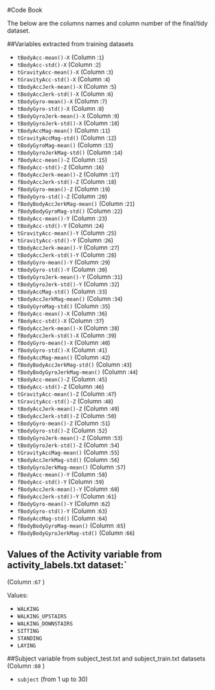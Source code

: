 #Code Book

 The below are the columns names and column number of the final/tidy dataset.

##Variables extracted from training datasets

* `tBodyAcc-mean()-X` (Column :`1`)
* `tBodyAcc-std()-X` (Column :`2`)
* `tGravityAcc-mean()-X` (Column :`3`)
* `tGravityAcc-std()-X` (Column :`4`)
* `tBodyAccJerk-mean()-X` (Column :`5`)
* `tBodyAccJerk-std()-X` (Column :`6`)
* `tBodyGyro-mean()-X` (Column :`7`)
* `tBodyGyro-std()-X` (Column :`8`)
* `tBodyGyroJerk-mean()-X` (Column :`9`)
* `tBodyGyroJerk-std()-X` (Column :`10`)
* `tBodyAccMag-mean()` (Column :`11`)
* `tGravityAccMag-std()` (Column :`12`)
* `tBodyGyroMag-mean()` (Column :`13`)
* `tBodyGyroJerkMag-std()` (Column :`14`)
* `fBodyAcc-mean()-Z` (Column :`15`)
* `fBodyAcc-std()-Z` (Column :`16`)
* `fBodyAccJerk-mean()-Z` (Column :`17`)
* `fBodyAccJerk-std()-Z` (Column :`18`)
* `fBodyGyro-mean()-Z` (Column :`19`)
* `fBodyGyro-std()-Z` (Column :`20`)
* `fBodyBodyAccJerkMag-mean()` (Column :`21`)
* `fBodyBodyGyroMag-std()` (Column :`22`)
* `tBodyAcc-mean()-Y` (Column :`23`)
* `tBodyAcc-std()-Y` (Column :`24`)
* `tGravityAcc-mean()-Y` (Column :`25`)
* `tGravityAcc-std()-Y` (Column :`26`)
* `tBodyAccJerk-mean()-Y` (Column :`27`)
* `tBodyAccJerk-std()-Y` (Column :`28`)
* `tBodyGyro-mean()-Y` (Column :`29`)
* `tBodyGyro-std()-Y` (Column :`30`)
* `tBodyGyroJerk-mean()-Y` (Column :`31`)
* `tBodyGyroJerk-std()-Y` (Column :`32`)
* `tBodyAccMag-std()` (Column :`33`)
* `tBodyAccJerkMag-mean()` (Column :`34`)
* `tBodyGyroMag-std()` (Column :`35`)
* `fBodyAcc-mean()-X` (Column :`36`)
* `fBodyAcc-std()-X` (Column :`37`)
* `fBodyAccJerk-mean()-X` (Column :`38`)
* `fBodyAccJerk-std()-X` (Column :`39`)
* `fBodyGyro-mean()-X` (Column :`40`)
* `fBodyGyro-std()-X` (Column :`41`)
* `fBodyAccMag-mean()` (Column :`42`)
* `fBodyBodyAccJerkMag-std()` (Column :`43`)
* `fBodyBodyGyroJerkMag-mean()` (Column :`44`)
* `tBodyAcc-mean()-Z` (Column :`45`)
* `tBodyAcc-std()-Z` (Column :`46`)
* `tGravityAcc-mean()-Z` (Column :`47`)
* `tGravityAcc-std()-Z` (Column :`48`)
* `tBodyAccJerk-mean()-Z` (Column :`49`)
* `tBodyAccJerk-std()-Z` (Column :`50`)
* `tBodyGyro-mean()-Z` (Column :`51`)
* `tBodyGyro-std()-Z` (Column :`52`)
* `tBodyGyroJerk-mean()-Z` (Column :`53`)
* `tBodyGyroJerk-std()-Z` (Column :`54`)
* `tGravityAccMag-mean()` (Column :`55`)
* `tBodyAccJerkMag-std()` (Column :`56`)
* `tBodyGyroJerkMag-mean()` (Column :`57`)
* `fBodyAcc-mean()-Y` (Column :`58`)
* `fBodyAcc-std()-Y` (Column :`59`)
* `fBodyAccJerk-mean()-Y` (Column :`60`)
* `fBodyAccJerk-std()-Y` (Column :`61`)
* `fBodyGyro-mean()-Y` (Column :`62`)
* `fBodyGyro-std()-Y` (Column :`63`)
* `fBodyAccMag-std()` (Column :`64`)
* `fBodyBodyGyroMag-mean()` (Column :`65`)
* `fBodyBodyGyroJerkMag-std()` (Column :`66`)


## Values of the Activity variable from activity_labels.txt dataset:`  
   (Column :`67` )

 Values:

* `WALKING`
* `WALKING_UPSTAIRS`
* `WALKING_DOWNSTAIRS`
* `SITTING`
* `STANDING`
* `LAYING`

##Subject variable from subject_test.txt and subject_train.txt datasets   
      (Column :`68` )

* `subject` (from 1 up to 30)